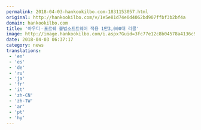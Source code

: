 ```yaml
---
permalink: 2018-04-03-hankookilbo.com-1831153057.html
original: http://hankookilbo.com/v/1e5e81d74e0d4062bd907ffbf3b2bf4a
domain: hankookilbo.com
title: '아우디ㆍ포르쉐 불법소프트웨어 적용 1만3,000대 리콜'
image: http://image.hankookilbo.com/i.aspx?Guid=3fc77e12c8b04578a4136c982abb6351&Month=201804&size=980
date: 2018-04-03 06:37:17
category: news
translations: 
 - 'en'
 - 'es'
 - 'de'
 - 'ru'
 - 'ja'
 - 'fr'
 - 'it'
 - 'zh-CN'
 - 'zh-TW'
 - 'ar'
 - 'pt'
 - 'hy'
---
```


